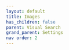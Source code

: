 ```yaml
---
layout: default
title: Images
has_children: false
parent: Visual Search
grand_parent: Settings
nav order: 2
---
```

